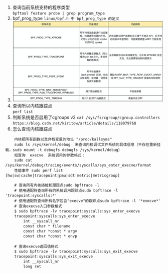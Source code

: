 1. 查询当前系统支持的程序类型  
`bpftool feature probe | grep program_type`
2. bpf_prog_type
   `linux/bpf.h 中 bpf_prog_type 的定义`
3. ![img.png](img.png)
4. 查询所以内核跟踪点  
  `perf list`
5. 判断系统是否启用了cgroups v2
    `cat /sys/fs/cgroup/cgroup.controllers `
    `https://blog.csdn.net/kiritow/article/details/118079768`
6. 怎么查询内核跟踪点
```azure
    内核把所有函数以及非栈变量的地址 "/proc/kallsyms"
    sudo ls /sys/kernel/debug  来查询内核调试文件系统的具体信息（不存在重新挂载，sudo mount -t debugfs debugfs /sys/kernel/debug）
    如查询  execve  系统调用的参数格式：
    sudo cat /sys/kernel/debug/tracing/events/syscalls/sys_enter_execve/format
    性能事件 sudo perf list [hw|sw|cache|tracepoint|pmu|sdt|metric|metricgroup]

```
```azure
    # 查询所有内核插桩和跟踪点sudo bpftrace -l
    # 使用通配符查询所有的系统调用跟踪点sudo bpftrace -l 'tracepoint:syscalls:*'
    # 使用通配符查询所有名字包含"execve"的跟踪点sudo bpftrace -l '*execve*'
    # 查询execve入口参数格式
    $ sudo bpftrace -lv tracepoint:syscalls:sys_enter_execve
    tracepoint:syscalls:sys_enter_execve
        int __syscall_nr
        const char * filename
        const char *const * argv
        const char *const * envp
    
    # 查询execve返回值格式
    $ sudo bpftrace -lv tracepoint:syscalls:sys_exit_execve
    tracepoint:syscalls:sys_exit_execve
        int __syscall_nr
        long ret
```